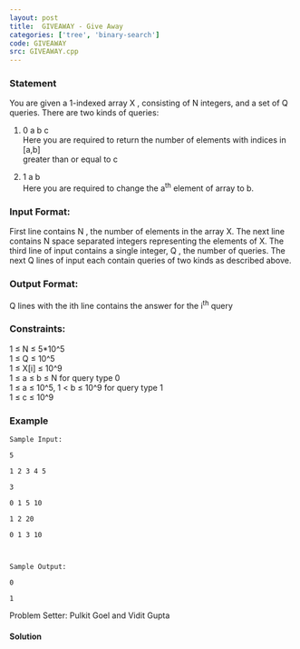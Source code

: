 ```yaml
---
layout: post
title:  GIVEAWAY - Give Away
categories: ['tree', 'binary-search']
code: GIVEAWAY
src: GIVEAWAY.cpp
---
```


### **Statement**

You are given a 1-indexed array X , consisting of N integers, and
a set of Q queries. There are two kinds of queries:

  1. 0 a b c  
Here you are required to return the number of elements with indices in
[a,b]  
greater than or equal to c

  2. 1 a b  
Here you are required to change the a<sup>th</sup> element of array to
b.

### Input Format:

First line contains N , the number of elements in the array X. The
next line contains N space separated integers representing the elements of
X. The third line of input contains a single integer, Q , the number
of queries. The next Q lines of input each contain queries of two kinds as
described above.

### Output Format:

Q lines with the ith line contains the answer for the
i<sup>th</sup> query

### Constraints:

1 ≤ N ≤ 5*10^5  
1 ≤ Q ≤ 10^5  
1 ≤ X[i] ≤ 10^9  
1 ≤ a ≤ b ≤ N for query type 0  
1 ≤ a ≤ 10^5, 1 < b ≤ 10^9 for query type 1  
1 ≤ c ≤ 10^9  

### Example

    
    
    Sample Input:
    5
    1 2 3 4 5
    3
    0 1 5 10
    1 2 20
    0 1 3 10
    
    Sample Output:
    0
    1

Problem Setter: Pulkit Goel and Vidit Gupta



#### **Solution**




